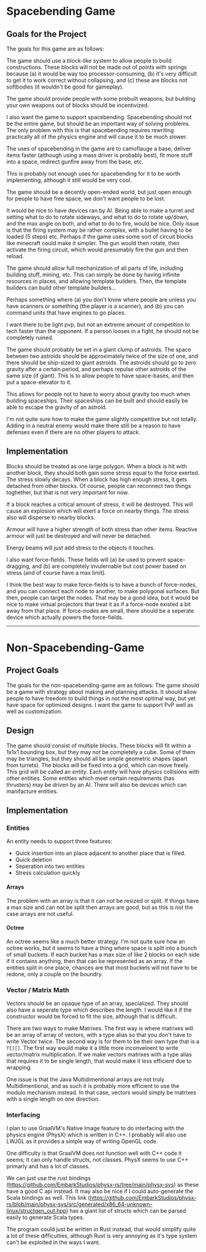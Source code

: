 <!-- markdownlint-disable no-inline-html no-bare-urls line-length header-increment no-duplicate-header -->
# Spacebending Game

## Goals for the Project

The goals for this game are as follows:

The game should use a block-like system to allow people to build constructions. These blocks will not be made out of points with springs because (a) it would be way too processor-consuming, (b) it's very difficult to get it to work correct without collapsing, and (c) these are blocks not softbodies (it wouldn't be good for gameplay).

The game should provide people with some prebuilt weapons, but building your own weapons out of blocks should be incentivized.

I also want the game to support spacebending. Spacebending should not be the entire game, but should be an important way of solving problems. The only problem with this is that spacebending requires rewriting practically all of the physics engine and will cause it to be much slower.

The uses of spacebending in the game are to camoflauge a base, deliver items faster (although using a mass driver is probably best), fit more stuff into a space, redirect gunfire away from the base, etc.

This is probably not enough uses for spacebending for it to be worth implementing, although it still would be very cool.

The game should be a decently open-ended world, but just open enough for people to have free space, we don't want people to be lost.

It would be nice to have devices ran by AI. Being able to make a turret and setting what to do to rotate sideways, and what to do to rotate up/down, and the max angle on both, and what to do to fire, would be nice. Only issue is that the firing system may be rather complex, with a bullet having to be loaded (5 steps) etc. Perhaps if the game uses some sort of circuit blocks like minecraft could make it simpler. The gun would then rotate, then activate the firing circuit, which would presumably fire the gun and then reload.

The game should allow full mechanization of all parts of life, including building stuff, mining, etc. This can simply be done by having infinite resources in places, and allowing template builders. Then, the template builders can build other template builders...

Perhaps something where (a) you don't know where people are unless you have scanners or something (the player is a scanner), and (b) you can command units that have engines to go places.

I want there to be light pvp, but not an extreme amount of competition to tech faster than the opponent. If a person looses in a fight, he should not be completely ruined.

The game should probably be set in a giant clump of astroids. The space between two astroids should be approximately twice of the size of one, and there should be ship-sized to giant astroids. The astroids should go to zero gravity after a certain period, and perhaps repulse other astroids of the same size (if giant). This is to allow people to have space-bases, and then put a space-elevator to it.

This allows for people not to have to worry about gravity too much when building spaceships. Their spaceships can be built and should easily be able to escape the gravity of an astroid.

I'm not quite sure how to make the game slightly competitive but not totally. Adding in a neutral enemy would make there still be a reason to have defenses even if there are no other players to attack.

## Implementation

Blocks should be treated as one large polygon. When a block is hit with another block, they should both gain some stress equal to the force exerted. The stress slowly decays. When a block has high enough stress, it gets detached from other blocks. Of course, people can reconnect two things toghether, but that is not very important for now.

If a block reaches a critical amount of stress, it will be destroyed. This will cause an explosion which will exert a force on nearby things. The stress also will disperse to nearby blocks.

Armour will have a higher strength of both stress than other items. Reactive armour will just be destroyed and will never be detached.

Energy beams will just add stress to the objects it touches.

I also want force-fields. These fields will (a) be used to prevent space-dragging, and (b) are completely invulernable but cost power based on stress (and of course have a max limit).

I think the best way to make force-fields is to have a bunch of force-nodes, and you can connect each node to another, to make polygonal surfaces. But then, people can target the nodes. That may be a good idea, but it would be nice to make virtual projectors that treat it as if a force-node existed a bit away from that place. If force-nodes are small, there should be a seperate device which actually powers the force-fields.

---

# Non-Spacebending-Game

## Project Goals

The goals for the non-spacebending-game are as follows: The game should be a game with strategy about making and planning attacks. It should allow people to have freedom to build things in not the most optimal way, but yet have space for optimized designs. I want the game to support PvP well as well as customization.

## Design

The game should consist of multiple blocks. These blocks will fit within a 1x1x1 bounding box, but they may not be completely a cube. Some of them may be triangles, but they should all be simple geometric shapes (apart from turrets). The blocks will be fixed into a grid, which can move freely. This grid will be called an *entity*. Each *entity* will have physics collisions with other entities. Some entities which meet certain requirements (has thrusters) may be driven by an AI. There will also be devices which can manifacture entities.

## Implementation

### Entities

An entity needs to support three features:

* Quick insertion into an place adjacent to another place that is filled.
* Quick deletion
* Seperation into two entities
* Stress calculation quickly

#### Arrays

The problem with an array is that it can not be resized or split. If things have a max size and can not be split then arrays are good, but as this is not the case arrays are not useful.

#### Octree

An octree seems like a much better strategy. I'm not quite sure how an octree works, but it seems to have a thing where space is split into a bunch of small buckets. If each bucket has a max size of like 2 blocks on each side if it contains anything, then that can be represented as an array. If the entities split in one place, chances are that most buckets will not have to be redone, only a couple on the boundry.

### Vector / Matrix Math

Vectors should be an opaque type of an array, specialized. They should also have a seperate type which describes the length. I would like it if the constructor would be forced to fit the size, although that is difficult.

There are two ways to make Matrixes. The first way is where matrixes will be an array of array of vectors, with a type alias so that you don't have to write Vector twice. The second way is for them to be their own type that is a `T[][]`. The first way would make it a little more inconveinent to write vector/matrix multiplication. If we make vectors matrixes with a type alias that requires it to be single length, that would make it less efficient due to wrapping.

One issue is that the Java Multidimentional arrays are not truly Multidimentional, and as such it is probably more efficient to use the modulo mechanism instead. In that case, vectors would simply be matrixes with a single length on one direction.

### Interfacing

I plan to use GraalVM's Native Image feature to do interfacing with the physics engine (PhysX) which is written in C++. I probably will also use LWJGL as it provides a simple way of writing OpenGL code.

One difficulty is that GraalVM does not function well with C++ code it seems; it can only handle structs, not classes. PhysX seems to use C++ primarly and has a lot of classes.

We can just use the rust bindings (https://github.com/EmbarkStudios/physx-rs/tree/main/physx-sys) as these have a good C api instead. It may also be nice if I could auto-generate the Scala bindings as well. This link (https://github.com/EmbarkStudios/physx-rs/blob/main/physx-sys/src/generated/x86_64-unknown-linux/structgen_out.hpp) has a giant list of structs which can be parsed easily to generate Scala types.

The program could just be written in Rust instead, that would simplify quite a lot of these difficulties, although Rust is very annoying as it's type system can't be exploited in the ways I want.
